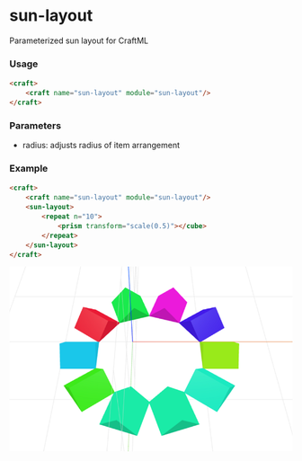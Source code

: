 # sun-layout
Parameterized sun layout for CraftML

### Usage
```html
<craft>
    <craft name="sun-layout" module="sun-layout"/>
</craft>
```

### Parameters
- radius: adjusts radius of item arrangement

### Example
```html
<craft>
    <craft name="sun-layout" module="sun-layout"/>
    <sun-layout>
        <repeat n="10">
            <prism transform="scale(0.5)"></cube>
        </repeat>
    </sun-layout>
</craft>
```

![example](example.png)

